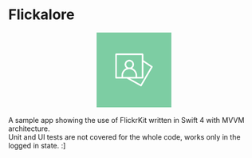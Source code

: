 # Flickalore

<p align="center">
<img height=150  class="center" width=150 src="https://github.com/iaaqib/Flickalore/blob/master/AppIcon/gallery.png">
</p>

A sample app showing the use of FlickrKit written in Swift 4 with MVVM architecture.</br> 
Unit and UI tests are not covered for the whole code, works only in the logged in state. :]
